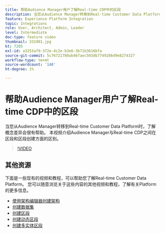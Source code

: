 ```yaml
---
title: 帮助Audience Manager用户了解Real-time CDP中的区段
description: 当您从Audience Manager转移到Real-time Customer Data Platform时，了解概念差异会很有帮助。 本视频介绍Audience Manager与Real-time CDP之间在区段和区段创建方面的区别。
feature: Experience Platform Integration
topic: Integrations
role: User, Architect, Admin, Leader
level: Intermediate
doc-type: feature video
thumbnail: 331901.jpg
kt: 7205
exl-id: a3255af9-372e-4c2e-b3e6-3b71b3616bfa
source-git-commit: 5c76721780ab46faec503db774928649e8274327
workflow-type: tm+mt
source-wordcount: '148'
ht-degree: 1%

---
```


# 帮助Audience Manager用户了解Real-time CDP中的区段

当您从Audience Manager转移到Real-time Customer Data Platform时，了解概念差异会很有帮助。 本视频介绍Audience Manager与Real-time CDP之间在区段和区段创建方面的区别。

>[!VIDEO](https://video.tv.adobe.com/v/331901/?quality=12&learn=on)

## 其他资源

下面是一些现有的视频和教程，可以帮助您了解Real-time Customer Data Platform。 您可以随意浏览关于这些内容的其他视频和教程，了解有关Platform的更多信息。

* [使用架构编辑器创建架构](https://experienceleague.adobe.com/docs/experience-platform/xdm/tutorials/create-schema-ui.html?lang=zh-Hans#getting-started)
* [创建数据集](https://experienceleague.adobe.com/docs/platform-learn/getting-started-for-data-architects-and-data-engineers/create-datasets.html?lang=zh-Hans#permissions-required)
* [创建区段](https://experienceleague.adobe.com/docs/platform-learn/tutorials/segments/create-segments.html?lang=zh-Hans#segments)
* [创建动态区段](https://experienceleague.adobe.com/docs/platform-learn/tutorials/segments/create-dynamic-segments.html?lang=zh-Hans#segments)
* [创建多实体区段](https://experienceleague.adobe.com/docs/platform-learn/tutorials/segments/create-multi-entity-segments.html?lang=zh-Hans#segments)
